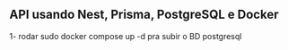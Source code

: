 ## API usando Nest, Prisma, PostgreSQL e Docker
[//]: #https://prensa.li/api-playbook/como-construir-api-com-nestjs-docker-prisma/

1- rodar sudo docker compose up -d pra subir o BD postgresql